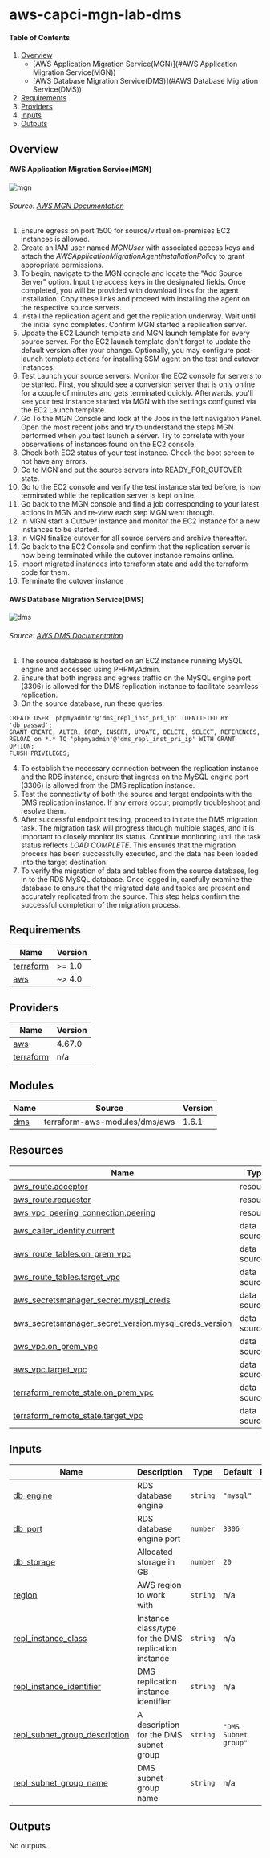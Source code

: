 # aws-capci-mgn-lab-dms

#### Table of Contents
1. [Overview](#overview)
    * [AWS Application Migration Service(MGN)](#AWS Application Migration Service(MGN))
    * [AWS Database Migration Service(DMS)](#AWS Database Migration Service(DMS))
2. [Requirements](#requirements)
3. [Providers](#Providers)
4. [Inputs](#inputs)
5. [Outputs](#outputs)

## Overview
#### AWS Application Migration Service(MGN)
![mgn](images/mgn.png "AWS MGN")
###### *Source: [AWS MGN Documentation](https://docs.aws.amazon.com/mgn/latest/ug/Network-Settings-Video.html)*

1. Ensure egress on port 1500 for source/virtual on-premises EC2 instances is allowed.
2. Create an IAM user named *MGNUser* with associated access keys and attach the *AWSApplicationMigrationAgentInstallationPolicy* to grant appropriate permissions.
3. To begin, navigate to the MGN console and locate the "Add Source Server" option. Input the access keys in the designated fields. Once completed, you will be provided with download links for the agent installation. Copy these links and proceed with installing the agent on the respective source servers.
4. Install the replication agent and get the replication underway. Wait until the initial sync completes. Confirm MGN started a replication server.
5. Update the EC2 Launch template and MGN launch template for every source server. For the EC2 launch template don't forget to update the default version after your change. Optionally, you may configure post-launch template actions for installing SSM agent on the test and cutover instances.
6. Test Launch your source servers. Monitor the EC2 console for servers to be started. First, you should see a conversion server that is only online for a couple of minutes and gets terminated quickly. Afterwards, you'll see your test instance started via MGN with the settings configured via the EC2 Launch template.
7. Go To the MGN Console and look at the Jobs in the left navigation Panel. Open the most recent jobs and try to understand the steps MGN performed when you test launch a server. Try to correlate with your observations of instances found on the EC2 console.
8. Check both EC2 status of your test instance. Check the boot screen to not have any errors.
9. Go to MGN and put the source servers into READY_FOR_CUTOVER state.
10. Go to the EC2 console and verify the test instance started before, is now terminated while the replication server is kept online.
11. Go back to the MGN console and find a job corresponding to your latest actions in MGN and re-view each step MGN went through.
12. In MGN start a Cutover instance and monitor the EC2 instance for a new Instances to be started.
13. In MGN finalize cutover for all source servers and archive thereafter.
14. Go back to the EC2 Console and confirm that the replication server is now being terminated while the cutover instance remains online.
15. Import migrated instances into terraform state and add the terraform code for them.
16. Terminate the cutover instance

#### AWS Database Migration Service(DMS)
![dms](images/dms.png "AWS DMS")
###### *Source: [AWS DMS Documentation](https://docs.aws.amazon.com/dms/latest/userguide/Welcome.html)*

1. The source database is hosted on an EC2 instance running MySQL engine and accessed using PHPMyAdmin.
2. Ensure that both ingress and egress traffic on the MySQL engine port (3306) is allowed for the DMS replication instance to facilitate seamless replication.
3. On the source database, run these queries:<br/>
```
CREATE USER 'phpmyadmin'@'dms_repl_inst_pri_ip' IDENTIFIED BY 'db_passwd';
GRANT CREATE, ALTER, DROP, INSERT, UPDATE, DELETE, SELECT, REFERENCES, RELOAD on *.* TO 'phpmyadmin'@'dms_repl_inst_pri_ip' WITH GRANT OPTION;
FLUSH PRIVILEGES;
```
4. To establish the necessary connection between the replication instance and the RDS instance, ensure that ingress on the MySQL engine port (3306) is allowed from the DMS replication instance.
5. Test the connectivity of both the source and target endpoints with the DMS replication instance. If any errors occur, promptly troubleshoot and resolve them. 
6. After successful endpoint testing, proceed to initiate the DMS migration task. The migration task will progress through multiple stages, and it is important to closely monitor its status. Continue monitoring until the task status reflects *LOAD COMPLETE*. This ensures that the migration process has been successfully executed, and the data has been loaded into the target destination.
7. To verify the migration of data and tables from the source database, log in to the RDS MySQL database. Once logged in, carefully examine the database to ensure that the migrated data and tables are present and accurately replicated from the source. This step helps confirm the successful completion of the migration process.

<!-- BEGINNING OF PRE-COMMIT-TERRAFORM DOCS HOOK -->
## Requirements

| Name | Version |
|------|---------|
| <a name="requirement_terraform"></a> [terraform](#requirement\_terraform) | >= 1.0 |
| <a name="requirement_aws"></a> [aws](#requirement\_aws) | ~> 4.0 |

## Providers

| Name | Version |
|------|---------|
| <a name="provider_aws"></a> [aws](#provider\_aws) | 4.67.0 |
| <a name="provider_terraform"></a> [terraform](#provider\_terraform) | n/a |

## Modules

| Name | Source | Version |
|------|--------|---------|
| <a name="module_dms"></a> [dms](#module\_dms) | terraform-aws-modules/dms/aws | 1.6.1 |

## Resources

| Name | Type |
|------|------|
| [aws_route.acceptor](https://registry.terraform.io/providers/hashicorp/aws/latest/docs/resources/route) | resource |
| [aws_route.requestor](https://registry.terraform.io/providers/hashicorp/aws/latest/docs/resources/route) | resource |
| [aws_vpc_peering_connection.peering](https://registry.terraform.io/providers/hashicorp/aws/latest/docs/resources/vpc_peering_connection) | resource |
| [aws_caller_identity.current](https://registry.terraform.io/providers/hashicorp/aws/latest/docs/data-sources/caller_identity) | data source |
| [aws_route_tables.on_prem_vpc](https://registry.terraform.io/providers/hashicorp/aws/latest/docs/data-sources/route_tables) | data source |
| [aws_route_tables.target_vpc](https://registry.terraform.io/providers/hashicorp/aws/latest/docs/data-sources/route_tables) | data source |
| [aws_secretsmanager_secret.mysql_creds](https://registry.terraform.io/providers/hashicorp/aws/latest/docs/data-sources/secretsmanager_secret) | data source |
| [aws_secretsmanager_secret_version.mysql_creds_version](https://registry.terraform.io/providers/hashicorp/aws/latest/docs/data-sources/secretsmanager_secret_version) | data source |
| [aws_vpc.on_prem_vpc](https://registry.terraform.io/providers/hashicorp/aws/latest/docs/data-sources/vpc) | data source |
| [aws_vpc.target_vpc](https://registry.terraform.io/providers/hashicorp/aws/latest/docs/data-sources/vpc) | data source |
| [terraform_remote_state.on_prem_vpc](https://registry.terraform.io/providers/hashicorp/terraform/latest/docs/data-sources/remote_state) | data source |
| [terraform_remote_state.target_vpc](https://registry.terraform.io/providers/hashicorp/terraform/latest/docs/data-sources/remote_state) | data source |

## Inputs

| Name | Description | Type | Default | Required |
|------|-------------|------|---------|:--------:|
| <a name="input_db_engine"></a> [db\_engine](#input\_db\_engine) | RDS database engine | `string` | `"mysql"` | no |
| <a name="input_db_port"></a> [db\_port](#input\_db\_port) | RDS database engine port | `number` | `3306` | no |
| <a name="input_db_storage"></a> [db\_storage](#input\_db\_storage) | Allocated storage in GB | `number` | `20` | no |
| <a name="input_region"></a> [region](#input\_region) | AWS region to work with | `string` | n/a | yes |
| <a name="input_repl_instance_class"></a> [repl\_instance\_class](#input\_repl\_instance\_class) | Instance class/type for the DMS replication instance | `string` | n/a | yes |
| <a name="input_repl_instance_identifier"></a> [repl\_instance\_identifier](#input\_repl\_instance\_identifier) | DMS replication instance identifier | `string` | n/a | yes |
| <a name="input_repl_subnet_group_description"></a> [repl\_subnet\_group\_description](#input\_repl\_subnet\_group\_description) | A description for the DMS subnet group | `string` | `"DMS Subnet group"` | no |
| <a name="input_repl_subnet_group_name"></a> [repl\_subnet\_group\_name](#input\_repl\_subnet\_group\_name) | DMS subnet group name | `string` | n/a | yes |

## Outputs

No outputs.
<!-- END OF PRE-COMMIT-TERRAFORM DOCS HOOK -->